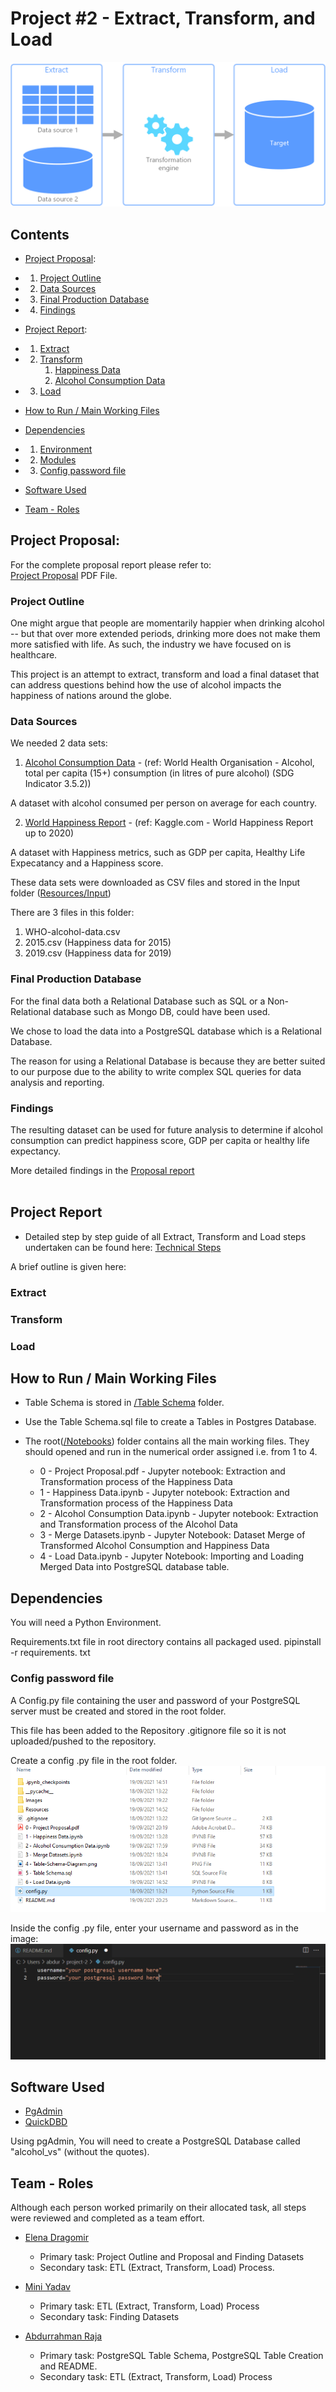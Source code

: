 # Project #2 - Extract, Transform, and Load

![Title Image](Images/etl.png)

## Contents
* [Project Proposal](#proposal):
*    1. [Project Outline](#outline)
*    2. [Data Sources](#sources)
*    3. [Final Production Database](#final-production-db)
*    4. [Findings](#findings)

* [Project Report](#report):
*    1. [Extract](#extract)
*    2. [Transform](#transform)
        1. [Happiness Data](#happiness-data)
        2. [Alcohol Consumption Data](#alcohol-data)
*    3. [Load](#load)
* [How to Run / Main Working Files](#main)
* [Dependencies](#dependencies)
*   1. [Environment](#environment)
*   2. [Modules](#modules)
*   3. [Config password file](#config)
* [Software Used](#software)
* [Team - Roles](#team)


## Project Proposal:<a id="proposal"></a>

For the complete proposal report please refer to:\
[Project Proposal](/Proposal%20Report/Project%20Proposal.pdf) PDF File.

### Project Outline<a id="outline"></a>
One might argue that people are momentarily happier when drinking alcohol -- but that over more extended periods, drinking more does not make them more satisfied with life. As such, the industry we have focused on is healthcare. 

This project is an attempt to extract, transform and load a final dataset that can address questions behind how the use of alcohol impacts the happiness of nations around the globe.


### Data Sources<a id="sources"></a>
We needed 2 data sets:

1. [Alcohol Consumption Data](https://www.who.int/data/gho/data/indicators/indicator-details/GHO/total-(recorded-unrecorded)-alcohol-per-capita-(15-)-consumption) -
(ref: World Health Organisation - Alcohol, total per capita (15+) consumption (in litres of pure alcohol) (SDG Indicator 3.5.2))

A dataset with alcohol consumed per person on average for each country.

2. [World Happiness Report](https://www.kaggle.com/mathurinache/world-happiness-report) - (ref: Kaggle.com - World Happiness Report up to 2020)

A dataset with Happiness metrics, such as GDP per capita, Healthy Life Expecatancy and a Happiness score. 

These data sets were downloaded as CSV files and stored in the Input folder ([Resources/Input](Resources/Input))

There are 3 files in this folder:
1. WHO-alcohol-data.csv
2. 2015.csv (Happiness data for 2015)
3. 2019.csv (Happiness data for 2019)

### Final Production Database<a id="final-production-db"></a>
For the final data both a Relational Database such as SQL or a Non-Relational database such as Mongo DB, could have been used.

We chose to load the data into a PostgreSQL database which is a Relational Database.

The reason for using a Relational Database is because they are better suited to our purpose due to the ability to write complex SQL queries for data analysis and reporting.

### Findings<a id="findings"></a>
The resulting dataset can be used for future analysis to determine if alcohol consumption can predict happiness score, GDP per capita or healthy life expectancy. 

More detailed findings in the [Proposal report](#proposal)<br />
<br />
## Project Report

* Detailed step by step guide of all Extract, Transform and Load steps undertaken can be found here: [Technical Steps](/Techincal%20Steps/Technical.md)

A brief outline is given here:
### Extract


### Transform

### Load



## How to Run / Main Working Files<a id="main"></a>
* Table Schema is stored in [/Table Schema](/Table%20Schema) folder.
* Use the Table Schema.sql file to create a Tables in Postgres Database.

* The root([/Notebooks](/Notebooks)) folder contains all the main working files. They should opened and run in the numerical order assigned i.e. from 1 to 4.

    * 0 - Project Proposal.pdf - Jupyter notebook: Extraction and Transformation process of the Happiness Data
    * 1 - Happiness Data.ipynb - Jupyter notebook: Extraction and Transformation process of the Happiness Data
    * 2 - Alcohol Consumption Data.ipynb - Jupyter notebook: Extraction and Transformation process of the Alcohol Data
    * 3 - Merge Datasets.ipynb - Jupyter Notebook: Dataset Merge of Transformed Alcohol Consumption and Happiness Data
    * 4 - Load Data.ipynb - Jupyter Notebook: Importing and Loading Merged Data into PostgreSQL database table.


## Dependencies<a id="Dependencies"></a>
You will need a Python Environment.

Requirements.txt file in root directory contains all packaged used.
pipinstall -r requirements. txt

### Config password file<a id="config"></a>
A Config.py file containing the user and password of your PostgreSQL server must be created and stored in the root folder.

This file has been added to the Repository .gitignore file so it is not uploaded/pushed to the repository.

Create a config .py file in the root folder.
![Config.py](Images/config.png)

Inside the config .py file, enter your username and password as in the image:
![Config Info](Images/config_info.png)

## Software Used
* [PgAdmin](https://www.pgadmin.org/)<a id="pgadmin"></a>
* [QuickDBD](https://www.quickdatabasediagrams.com/)<a id="quickdbd"></a>

Using pgAdmin, You will need to create a PostgreSQL Database called "alcohol_vs" (without the quotes).

## Team - Roles<a id="team"></a>

Although each person worked primarily on their allocated task, all steps were reviewed and completed as a team effort.

* [Elena Dragomir](https://github.com/elliedragomir)
    * Primary task: Project Outline and Proposal and Finding Datasets
    * Secondary task: ETL (Extract, Transform, Load) Process.

* [Mini Yadav](https://github.com/Miniy751) 
    * Primary task: ETL (Extract, Transform, Load) Process
    * Secondary task: Finding Datasets

* [Abdurrahman Raja](https://github.com/Abzraja)
    * Primary task: PostgreSQL Table Schema, PostgreSQL Table Creation and README.
    * Secondary task: ETL (Extract, Transform, Load) Process